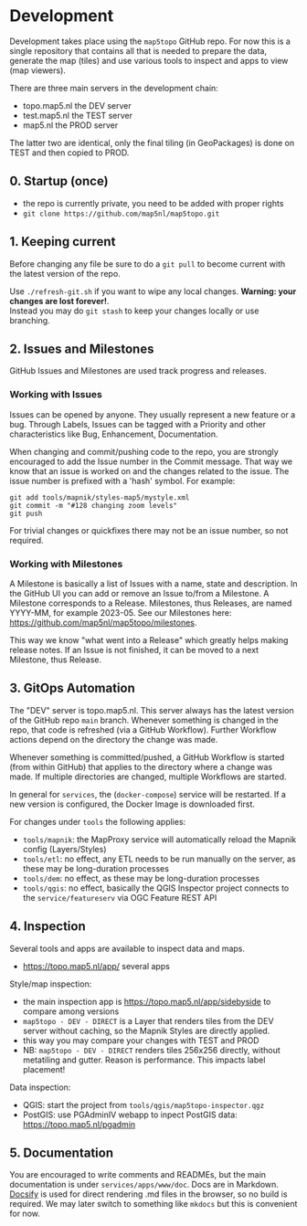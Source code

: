 # Development

Development takes place using the `map5topo` GitHub repo. For now this is a single 
repository that contains all that is needed to prepare the data, generate the map (tiles) and use
various tools to inspect and apps to view (map viewers). 

There are three main servers in the development chain:

* topo.map5.nl the DEV server
* test.map5.nl the TEST server
* map5.nl the PROD server

The latter two are identical, only the final tiling (in GeoPackages) 
is done on TEST and then copied to PROD.

## 0. Startup (once)
 
* the repo is currently private, you need to be added with proper rights
* `git clone https://github.com/map5nl/map5topo.git`

## 1. Keeping current

Before changing any file be sure to do a `git pull` to become current with the
latest version of the repo. 

Use  `./refresh-git.sh` if you want to wipe any local changes. 
**Warning: your changes are lost forever!**.  
Instead you may do `git stash` to keep your changes locally or use branching.

## 2. Issues and Milestones

GitHub Issues and Milestones are used track progress and releases. 

### Working with Issues 

Issues can be opened by anyone. They usually represent a new feature or a bug. 
Through Labels, Issues can be tagged with a Priority and other characteristics like Bug, Enhancement, Documentation.

When changing and commit/pushing code to the repo, you are strongly encouraged to add the Issue number 
in the Commit message. That way we know that an issue is worked on and the changes related to the issue.
The issue number is prefixed with a 'hash' symbol. For example:

```
git add tools/mapnik/styles-map5/mystyle.xml
git commit -m "#128 changing zoom levels"
git push

```
 
For trivial changes or quickfixes there may not be an issue number, so not required.

### Working with Milestones
A Milestone is basically a list of Issues with a name, state and description. 
In the GitHub UI you can add or remove an Issue to/from a Milestone.
A Milestone corresponds to a Release. Milestones, thus Releases, are named YYYY-MM, for example 2023-05. 
See our Milestones here: https://github.com/map5nl/map5topo/milestones.

This way we know "what went into a Release" which greatly helps making release notes. 
If an Issue is not finished, it can be moved to a next
Milestone, thus Release.

## 3. GitOps Automation

The "DEV" server is topo.map5.nl. This server always has the latest version of the GitHub repo `main` branch.
Whenever something is changed in the repo, that code is refreshed (via a GitHub Workflow). Further Workflow actions depend on 
the directory the change was made. 

Whenever something is committed/pushed, a GitHub Workflow is started (from within GitHub) that applies
to the directory where a change was made. If multiple directories are changed, multiple Workflows are started.

In general for `services`, the (`docker-compose`) service will be restarted. If a new version is configured, the Docker
Image is downloaded first. 

For changes under `tools` the following applies:

* `tools/mapnik`: the MapProxy service will automatically reload the Mapnik config (Layers/Styles)
* `tools/etl`: no effect, any ETL needs to be run manually on the server, as these may be long-duration processes
* `tools/dem`: no effect, as these may be long-duration processes
* `tools/qgis`: no effect, basically the QGIS Inspector project connects to the `service/featureserv` via OGC Feature REST API

## 4. Inspection

Several tools and apps are available to inspect data and maps.

* https://topo.map5.nl/app/ several apps 


Style/map inspection:

* the main inspection app is https://topo.map5.nl/app/sidebyside to compare among versions
* `map5topo - DEV - DIRECT` is a Layer that renders tiles from the DEV server without caching, so the Mapnik Styles are directly applied.
* this way you may compare your changes with TEST and PROD 
* NB:  `map5topo - DEV - DIRECT` renders tiles 256x256 directly, without metatiling and gutter. Reason is performance. This impacts label placement!

Data inspection:

* QGIS: start the project from `tools/qgis/map5topo-inspector.qgz`
* PostGIS: use PGAdminIV webapp to inpect PostGIS data: https://topo.map5.nl/pgadmin


## 5. Documentation

You are encouraged to write comments and READMEs, but the main documentation is under `services/apps/www/doc`. Docs are in Markdown. 
[Docsify](https://docsify.js.org/) is used for direct rendering .md files in the browser, so no build is required. We may later switch to something
like `mkdocs` but this is convenient for now.

